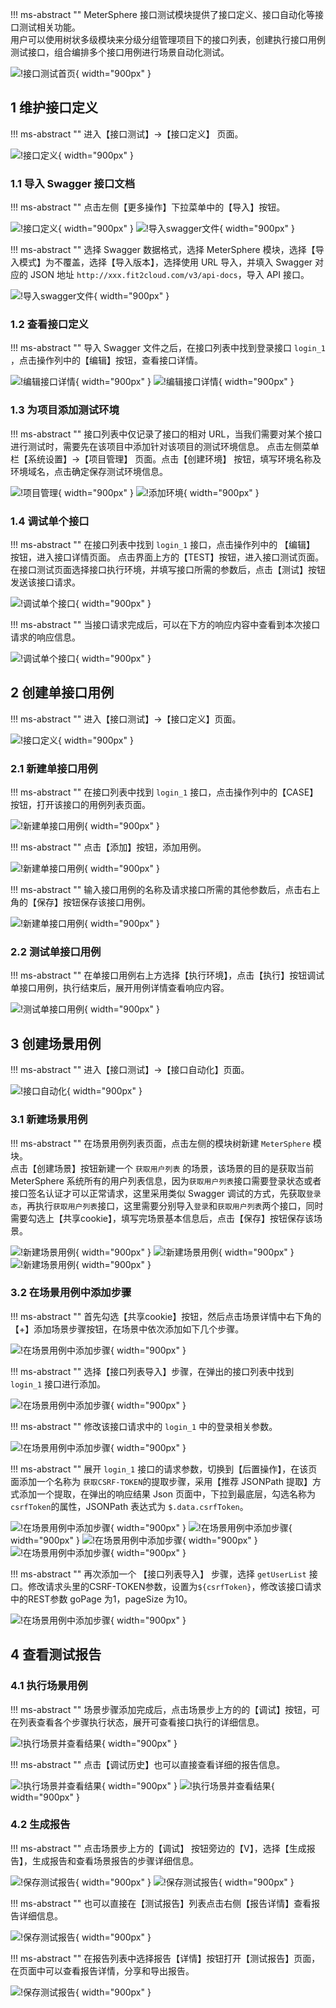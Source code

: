 !!! ms-abstract ""
    MeterSphere 接口测试模块提供了接口定义、接口自动化等接口测试相关功能。<br>
    用户可以使用树状多级模块来分级分组管理项目下的接口列表，创建执行接口用例测试接口，组合编排多个接口用例进行场景自动化测试。

![!接口测试首页](../img/quick_start/api/接口测试首页.png){ width="900px" }

## 1 维护接口定义
!!! ms-abstract ""
    进入【接口测试】->【接口定义】 页面。

![!接口定义](../img/quick_start/api/接口定义.png){ width="900px" }

### 1.1 导入 Swagger 接口文档
!!! ms-abstract ""
    点击左侧【更多操作】下拉菜单中的【导入】按钮。

![!接口定义](../img/quick_start/api/接口定义.png){ width="900px" }
![!导入swagger文件](../img/quick_start/api/导入swagger文件1.png){ width="900px" }

!!! ms-abstract ""
    选择 Swagger 数据格式，选择 MeterSphere 模块，选择【导入模式】为不覆盖，选择【导入版本】，选择使用 URL 导入，并填入 Swagger 对应的 JSON 地址 `http://xxx.fit2cloud.com/v3/api-docs`，导入 API 接口。 

![!导入swagger文件](../img/quick_start/api/导入swagger文件2.png){ width="900px" }

### 1.2 查看接口定义
!!! ms-abstract ""
    导入 Swagger 文件之后，在接口列表中找到登录接口 `login_1` ，点击操作列中的【编辑】按钮，查看接口详情。

![!编辑接口详情](../img/quick_start/api/编辑接口详情1.png){ width="900px" }
![!编辑接口详情](../img/quick_start/api/编辑接口详情2.png){ width="900px" }

### 1.3 为项目添加测试环境
!!! ms-abstract ""
    接口列表中仅记录了接口的相对 URL，当我们需要对某个接口进行测试时，需要先在该项目中添加针对该项目的测试环境信息。 点击左侧菜单栏【系统设置】->【项目管理】 页面。点击【创建环境】 按钮，填写环境名称及环境域名，点击确定保存测试环境信息。

![!项目管理](../img/quick_start/api/环境管理.png){ width="900px" }
![!添加环境](../img/quick_start/api/添加环境2.png){ width="900px" }

### 1.4 调试单个接口
!!! ms-abstract ""
    在接口列表中找到 `login_1` 接口，点击操作列中的 【编辑】 按钮，进入接口详情页面。
    点击界面上方的【TEST】按钮，进入接口测试页面。在接口测试页面选择接口执行环境，并填写接口所需的参数后，点击【测试】按钮发送该接口请求。

![!调试单个接口](../img/quick_start/api/调试单个接口2.png){ width="900px" }

!!! ms-abstract ""
    当接口请求完成后，可以在下方的响应内容中查看到本次接口请求的响应信息。

![!调试单个接口](../img/quick_start/api/调试单个接口3.png){ width="900px" }

## 2 创建单接口用例
!!! ms-abstract ""
    进入【接口测试】->【接口定义】页面。

![!接口定义](../img/quick_start/api/接口定义.png){ width="900px" }

### 2.1 新建单接口用例
!!! ms-abstract ""
    在接口列表中找到 `login_1` 接口，点击操作列中的【CASE】按钮，打开该接口的用例列表页面。

![!新建单接口用例](../img/quick_start/api/新建单接口用例1.png){ width="900px" }

!!! ms-abstract ""
    点击【添加】按钮，添加用例。

![!新建单接口用例](../img/quick_start/api/新建单接口用例2.png){ width="900px" }

!!! ms-abstract ""
    输入接口用例的名称及请求接口所需的其他参数后，点击右上角的【保存】按钮保存该接口用例。

![!新建单接口用例](../img/quick_start/api/新建单接口用例3.png){ width="900px" }

### 2.2 测试单接口用例
!!! ms-abstract ""
    在单接口用例右上方选择【执行环境】，点击【执行】按钮调试单接口用例，执行结束后，展开用例详情查看响应内容。

![!测试单接口用例](../img/quick_start/api/测试单接口用例1.png){ width="900px" }

## 3 创建场景用例
!!! ms-abstract ""
    进入【接口测试】->【接口自动化】页面。

![!接口自动化](../img/quick_start/api/接口自动化.png){ width="900px" }

### 3.1 新建场景用例
!!! ms-abstract ""
    在场景用例列表页面，点击左侧的模块树新建 `MeterSphere` 模块。 <br>
    点击【创建场景】按钮新建一个 `获取用户列表` 的场景，该场景的目的是获取当前 MeterSphere 系统所有的用户列表信息，因为`获取用户列表`接口需要登录状态或者接口签名认证才可以正常请求，这里采用类似 Swagger 调试的方式，先获取`登录态`，再执行`获取用户列表`接口，这里需要分别导入`登录`和`获取用户列表`两个接口，同时需要勾选上【共享cookie】，填写完场景基本信息后，点击【保存】按钮保存该场景。

![!新建场景用例](../img/quick_start/api/新建场景用例1.png){ width="900px" }
![!新建场景用例](../img/quick_start/api/新建场景用例2.png){ width="900px" }
![!新建场景用例](../img/quick_start/api/新建场景用例3.png){ width="900px" }

### 3.2 在场景用例中添加步骤
!!! ms-abstract ""
    首先勾选【共享cookie】按钮，然后点击场景详情中右下角的【+】添加场景步骤按钮，在场景中依次添加如下几个步骤。

![!在场景用例中添加步骤](../img/quick_start/api/在场景用例中添加步骤1.png){ width="900px" }

!!! ms-abstract ""
    选择【接口列表导入】步骤，在弹出的接口列表中找到 `login_1` 接口进行添加。

![!在场景用例中添加步骤](../img/quick_start/api/在场景用例中添加步骤2.png){ width="900px" }

!!! ms-abstract ""
    修改该接口请求中的 `login_1` 中的登录相关参数。

![!在场景用例中添加步骤](../img/quick_start/api/在场景用例中添加步骤3.png){ width="900px" }

!!! ms-abstract ""
    展开 `login_1` 接口的请求参数，切换到【后置操作】，在该页面添加一个名称为 `获取CSRF-TOKEN`的提取步骤，采用【推荐 JSONPath 提取】方式添加一个提取，在弹出的响应结果 Json 页面中，下拉到最底层，勾选名称为`csrfToken`的属性，JSONPath 表达式为 `$.data.csrfToken`。

![!在场景用例中添加步骤](../img/quick_start/api/在场景用例中添加步骤4.png){ width="900px" }
![!在场景用例中添加步骤](../img/quick_start/api/在场景用例中添加步骤5.png){ width="900px" }
![!在场景用例中添加步骤](../img/quick_start/api/在场景用例中添加步骤6.png){ width="900px" }
![!在场景用例中添加步骤](../img/quick_start/api/在场景用例中添加步骤7.png){ width="900px" }
    
!!! ms-abstract ""
    再次添加一个 【接口列表导入】 步骤，选择 `getUserList` 接口。修改请求头里的CSRF-TOKEN参数，设置为`${csrfToken}`，修改该接口请求中的REST参数 goPage 为1，pageSize 为10。

![!在场景用例中添加步骤](../img/quick_start/api/在场景用例中添加步骤8.png){ width="900px" }

## 4 查看测试报告
### 4.1 执行场景用例
!!! ms-abstract ""
    场景步骤添加完成后，点击场景步上方的的【调试】按钮，可在列表查看各个步骤执行状态，展开可查看接口执行的详细信息。

![!执行场景并查看结果](../img/quick_start/api/调试场景1.png){ width="900px" }

!!! ms-abstract ""
    点击【调试历史】也可以直接查看详细的报告信息。

![!执行场景并查看结果](../img/quick_start/api/调试场景2.png){ width="900px" }
![!执行场景并查看结果](../img/quick_start/api/调试场景3.png){ width="900px" }

### 4.2 生成报告
!!! ms-abstract ""
    点击场景步上方的【调试】 按钮旁边的【V】，选择【生成报告】，生成报告和查看场景报告的步骤详细信息。

![!保存测试报告](../img/quick_start/api/生成报告1.png){ width="900px" }
![!保存测试报告](../img/quick_start/api/生成报告2.png){ width="900px" }

!!! ms-abstract ""
    也可以直接在【测试报告】列表点击右侧【报告详情】查看报告详细信息。

![!保存测试报告](../img/quick_start/api/生成报告3.png){ width="900px" }

!!! ms-abstract ""
    在报告列表中选择报告【详情】按钮打开【测试报告】页面，在页面中可以查看报告详情，分享和导出报告。

![!保存测试报告](../img/quick_start/api/生成报告4.png){ width="900px" }
